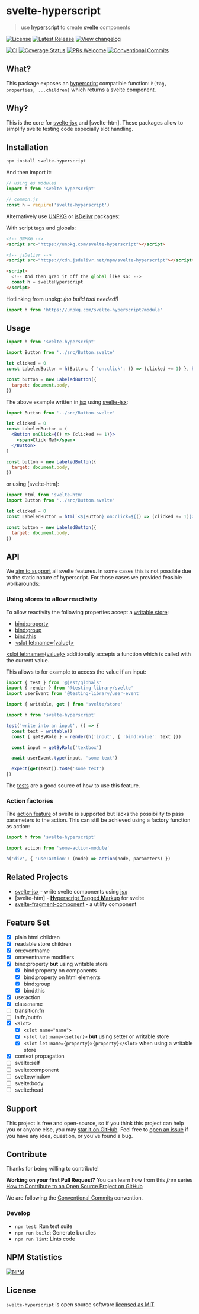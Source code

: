 # svelte-hyperscript

> use [hyperscript](https://github.com/hyperhype/hyperscript) to create [svelte](https://svelte.dev/) components

[![License](https://badgen.net/npm/license/svelte-hyperscript)](https://github.com/sastan/svelte-hyperscript/blob/main/LICENSE)
[![Latest Release](https://badgen.net/npm/v/svelte-hyperscript)](https://www.npmjs.com/package/svelte-hyperscript)
[![View changelog](https://badgen.net/badge/%E2%80%8B/Explore%20Changelog/green?icon=awesome)](https://changelogs.xyz/svelte-hyperscript)

[![CI](https://github.com/sastan/svelte-hyperscript/workflows/CI/badge.svg)](https://github.com/sastan/svelte-hyperscript/actions?query=branch%3Amain+workflow%3ACI)
[![Coverage Status](https://badgen.net/coveralls/c/github/sastan/svelte-hyperscript/main)](https://coveralls.io/github/sastan/svelte-hyperscript?branch=main)
[![PRs Welcome](https://badgen.net/badge/PRs/welcome/purple)](http://makeapullrequest.com)
[![Conventional Commits](https://badgen.net/badge/Conventional%20Commits/1.0.0/cyan)](https://conventionalcommits.org)

## What?

This package exposes an [hyperscript](https://github.com/hyperhype/hyperscript) compatible function: `h(tag, properties, ...children)` which returns a svelte component.

## Why?

This is the core for [svelte-jsx] and [svelte-htm]. These packages allow to simplify svelte testing code especially slot handling.

## Installation

```sh
npm install svelte-hyperscript
```

And then import it:

```js
// using es modules
import h from 'svelte-hyperscript'

// common.js
const h = require('svelte-hyperscript')
```

Alternatively use [UNPKG](https://unpkg.com/svelte-htm/) or [jsDelivr](https://cdn.jsdelivr.net/npm/svelte-htm/) packages:

With script tags and globals:

```html
<!-- UNPKG -->
<script src="https://unpkg.com/svelte-hyperscript"></script>

<!-- jsDelivr -->
<script src="https://cdn.jsdelivr.net/npm/svelte-hyperscript"></script>

<script>
  <!-- And then grab it off the global like so: -->
  const h = svelteHyperscript
</script>
```

Hotlinking from unpkg: _(no build tool needed!)_

```js
import h from 'https://unpkg.com/svelte-hyperscript?module'
```

## Usage

```js
import h from 'svelte-hyperscript'

import Button from '../src/Button.svelte'

let clicked = 0
const LabeledButton = h(Button, { 'on:click': () => (clicked += 1) }, h('span', null, 'Click Me!'))

const button = new LabeledButton({
  target: document.body,
})
```

The above example written in [jsx] using [svelte-jsx]:

```jsx
import Button from '../src/Button.svelte'

let clicked = 0
const LabeledButton = (
  <Button onClick={() => (clicked += 1)}>
    <span>Click Me!</span>
  </Button>
)

const button = new LabeledButton({
  target: document.body,
})
```

or using [svelte-htm]:

```js
import html from 'svelte-htm'
import Button from '../src/Button.svelte'

let clicked = 0
const LabeledButton = html`<${Button} on:click=${() => (clicked += 1)}><span>Click Me!</span><//>`

const button = new LabeledButton({
  target: document.body,
})
```

## API

We [aim to support](#feature-set) all svelte features. In some cases this is not possible due to the static nature of hyperscript. For those cases we provided feasible workarounds:

### Using stores to allow reactivity

To allow reactivity the following properties accept a [writable store](https://svelte.dev/docs#svelte_store):

- [bind:property](https://svelte.dev/docs#bind_element_property)
- [bind:group](https://svelte.dev/docs#bind_group)
- [bind:this](https://svelte.dev/docs#bind_this)
- [\<slot let:name={value}>](https://svelte.dev/docs#slot_let)

[\<slot let:name={value}>](https://svelte.dev/docs#slot_let) additionally accepts a function which is called with the current value.

This allows to for example to access the value if an input:

```js
import { test } from '@jest/globals'
import { render } from '@testing-library/svelte'
import userEvent from '@testing-library/user-event'

import { writable, get } from 'svelte/store'

import h from 'svelte-hyperscript'

test('write into an input', () => {
  const text = writable()
  const { getByRole } = render(h('input', { 'bind:value': text }))

  const input = getByRole('textbox')

  await userEvent.type(input, 'some text')

  expect(get(text)).toBe('some text')
})
```

The [tests](https://github.com/sastan/svelte-hyperscript/tree/main/src/__tests__) are a good source of how to use this feature.

### Action factories

The [action feature](https://svelte.dev/docs#use_action) of svelte is supported but lacks the possibility to pass parameters to the action. This can still be achieved using a factory function as action:

```js
import h from 'svelte-hyperscript'

import action from 'some-action-module'

h('div', { 'use:action': (node) => action(node, parameters) })
```

## Related Projects

- [svelte-jsx] - write svelte components using [jsx]
- [svelte-htm] - [**H**yperscript **T**agged **M**arkup](https://www.npmjs.com/package/htm) for svelte
- [svelte-fragment-component] - a utility component

## Feature Set

- [x] plain html children
- [x] readable store children
- [x] on:eventname
- [x] on:eventname modifiers
- [x] bind:property **but** using writable store
  - [x] bind:property on components
  - [x] bind:property on html elements
  - [x] bind:group
  - [x] bind:this
- [x] use:action
- [x] class:name
- [ ] transition:fn
- [ ] in:fn/out:fn
- [x] `<slot>`
  - [x] `<slot name="name">`
  - [x] `<slot let:name={setter}>` **but** using setter or writable store
  - [x] `<slot let:name={property}>{property}</slot>` when using a writable store
- [x] context propagation
- [ ] svelte:self
- [ ] svelte:component
- [ ] svelte:window
- [ ] svelte:body
- [ ] svelte:head

## Support

This project is free and open-source, so if you think this project can help you or anyone else, you may [star it on GitHub](https://github.com/sastan/svelte-hyperscript). Feel free to [open an issue](https://github.com/sastan/svelte-hyperscript/issues) if you have any idea, question, or you've found a bug.

## Contribute

Thanks for being willing to contribute!

**Working on your first Pull Request?** You can learn how from this _free_ series [How to Contribute to an Open Source Project on GitHub](https://egghead.io/series/how-to-contribute-to-an-open-source-project-on-github)

We are following the [Conventional Commits](https://www.conventionalcommits.org) convention.

### Develop

- `npm test`: Run test suite
- `npm run build`: Generate bundles
- `npm run lint`: Lints code

## NPM Statistics

[![NPM](https://nodei.co/npm/svelte-hyperscript.png)](https://nodei.co/npm/svelte-hyperscript/)

## License

`svelte-hyperscript` is open source software [licensed as MIT](https://github.com/sastan/svelte-hyperscript/blob/main/LICENSE).

[jsx]: https://reactjs.org/docs/introducing-jsx.html
[svelte-jsx]: https://www.npmjs.com/package/svelte-jsx
[svelte-hyperscript]: https://www.npmjs.com/package/svelte-hyperscript
[svelte-fragment-component]: https://www.npmjs.com/package/svelte-fragment-component
